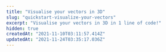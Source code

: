 ```yaml
---
title: "Visualise your vectors in 3D"
slug: "quickstart-visualize-your-vectors"
excerpt: "Visualise your vectors in 3D in 1 line of code!"
hidden: true
createdAt: "2021-11-10T03:11:57.414Z"
updatedAt: "2021-11-24T03:35:17.036Z"
---
```


